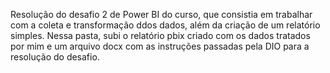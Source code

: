 Resolução do desafio 2 de Power BI do curso, que consistia em trabalhar com a coleta e transformação ddos dados, além da criação de um relatório simples.
Nessa pasta, subi o relatório pbix criado com os dados tratados por mim e um arquivo docx com as instruções passadas pela DIO para a resolução do desafio.
